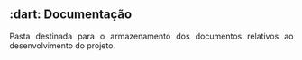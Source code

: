 <br id="topo">

<span id="relatórios">

<h2> :dart: Documentação</h2>

<p align="justify"> Pasta destinada para o armazenamento dos documentos relativos ao desenvolvimento do projeto.</p>

<br>
